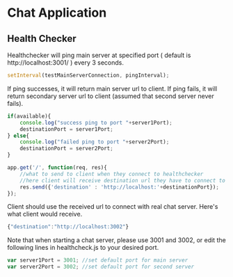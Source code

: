 # Chat Application

## Health Checker
Healthchecker will ping main server at specified port ( default is http://localhost:3001/ ) every 3 seconds.
```js
setInterval(testMainServerConnection, pingInterval);
```
If ping successes, it will return main server url to client.
If ping fails, it will return secondary server url to client (assumed that second server never fails).
```js
if(available){
    console.log("success ping to port "+server1Port);   
    destinationPort = server1Port;  
} else{
    console.log("failed ping to port "+server2Port);
    destinationPort = server2Port;
}
```
```js
app.get('/', function(req, res){
    //what to send to client when they connect to healthchecker
    //here client will receive destination url they have to connect to
    res.send({'destination' : 'http://localhost:'+destinationPort});
});
```
Client should use the received url to connect with real chat server.
Here's what client would receive.
```js
{"destination":"http://localhost:3002"}
```
Note that when starting a chat server, please use 3001 and 3002, or edit the following lines in healthcheck.js to your desired port.
```js
var server1Port = 3001; //set default port for main server
var server2Port = 3002; //set default port for second server
```
